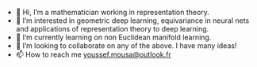 - 👋 Hi, I’m a mathematician working in representation theory.
- 👀 I’m interested in geometric deep learning, equivariance in neural nets and applications of representation theory to deep learning.
- 🌱 I’m currently learning on non Euclidean manifold learning. 
- 💞️ I’m looking to collaborate on any of the above. I have many ideas! 
- 📫 How to reach me youssef.mousa@outlook.fr

<!---
MYOUSSF/MYOUSSF is a ✨ special ✨ repository because its `README.md` (this file) appears on your GitHub profile.
You can click the Preview link to take a look at your changes.
--->
